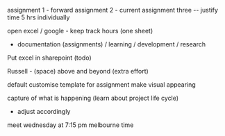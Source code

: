 assignment 1 - forward
assignment 2  - current
assignment three
-- justify time 5 hrs individually 

open excel / google - keep track hours (one sheet)
- documentation (assignments) / learning / development / research

Put excel in sharepoint (todo)

Russell - (space) above and beyond (extra effort)

default customise template for assignment make visual appearing

capture of what is happening (learn about project life cycle)
- adjust accordingly

meet wednesday at 7:15 pm melbourne time